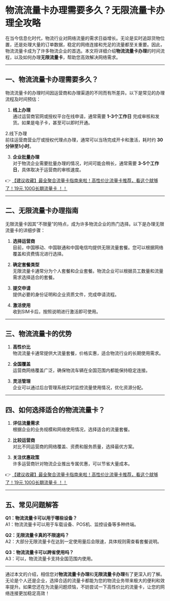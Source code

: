 # 物流流量卡办理需要多久？无限流量卡办理全攻略

在当今信息化时代，物流行业对网络流量的需求日益增长。无论是实时追踪货物位置，还是处理大量的订单数据，稳定的网络连接和充足的流量都至关重要。因此，物流流量卡成为了许多物流企业的首选。本文将详细介绍**物流流量卡办理**的时间流程，以及如何办理**无限流量卡**，帮助您高效解决网络需求。

---

## 一、物流流量卡办理需要多久？

物流流量卡的办理时间因运营商和办理渠道的不同而有所差异。以下是常见的办理流程及时间预估：

1. **线上办理**  
   通过运营商官网或授权平台在线申请，通常需要 **1-3个工作日** 完成审核和发货。如果是电子卡，甚至可以即时开通。

2.线下办理  
   前往运营商营业厅或授权代理点办理，通常可以当场完成开卡和激活，耗时约 **30分钟至1小时**。

3. **企业批量办理**  
   对于物流企业需要批量办理的情况，时间可能会稍长，通常需要 **3-5个工作日**，具体取决于运营商的审核速度。

👉 [【建议收藏】最全聚合流量卡指南来啦！高性价比流量卡推荐，看这个就够了！19元 100G长期流量卡 ！！](https://bit.ly/Liuliangka)

---

## 二、无限流量卡办理指南

无限流量卡因其“不限量”的特点，成为许多物流企业的热门选择。以下是办理无限流量卡的详细步骤：

1. **选择运营商**  
   目前，中国移动、中国联通和中国电信均提供无限流量套餐。您可以根据网络覆盖和资费情况进行选择。

2. **确定套餐类型**  
   无限流量卡通常分为个人套餐和企业套餐。物流企业可以根据员工数量和流量需求选择适合的套餐。

3. **提交申请**  
   提供必要的身份证明和企业资质文件，完成申请流程。

4. **激活使用**  
   收到SIM卡后，按照说明进行激活即可使用。

---

## 三、物流流量卡的优势

1. **高性价比**  
   物流流量卡通常提供大流量套餐，价格实惠，适合物流行业的长期使用需求。

2. **全国覆盖**  
   运营商网络覆盖广泛，确保物流车辆在全国范围内都能保持稳定连接。

3. **灵活管理**  
   企业可以通过后台管理系统实时监控流量使用情况，优化资源分配。

---

## 四、如何选择适合的物流流量卡？

1. **评估流量需求**  
   根据企业的业务规模和网络使用情况，选择适合的流量套餐。

2. **比较运营商**  
   对比不同运营商的网络覆盖、资费和服务质量，选择最优方案。

3. **关注优惠政策**  
   许多运营商针对物流企业推出专属优惠，可以节省大量成本。

👉 [【建议收藏】最全聚合流量卡指南来啦！高性价比流量卡推荐，看这个就够了！19元 100G长期流量卡 ！！](https://bit.ly/Liuliangka)

---

## 五、常见问题解答

**Q1：物流流量卡可以用于哪些设备？**  
A1：物流流量卡可以用于车载设备、POS机、监控设备等多种终端。

**Q2：无限流量卡真的不限速吗？**  
A2：大部分无限流量卡在达到一定使用量后会限速，具体规则需查看套餐说明。

**Q3：物流流量卡可以跨省使用吗？**  
A3：可以，物流流量卡支持全国范围内使用。

---

通过本文的介绍，相信您对**物流流量卡办理**和**无限流量卡办理**有了更深入的了解。无论是个人还是企业，选择合适的流量卡都能为您的物流业务带来极大的便利和效率提升。如果您还在为流量问题烦恼，不妨尝试一下高性价比的流量卡，让您的网络连接更加稳定高效！